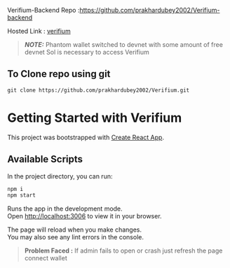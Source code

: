 Verifium-Backend Repo :<https://github.com/prakhardubey2002/Verifium-backend>

Hosted Link : [verifium](https://www.verifium.tech/)
> **_NOTE:_**  Phantom wallet switched to devnet with some amount of free devnet Sol is necessary to access Verifium 
>
## To Clone repo using git

```git
git clone https://github.com/prakhardubey2002/Verifium.git
```

# Getting Started with Verifium

This project was bootstrapped with [Create React App](https://github.com/facebook/create-react-app).

## Available Scripts

In the project directory, you can run:

```bash
npm i
npm start
```

Runs the app in the development mode.\
Open [http://localhost:3006](http://localhost:3006) to view it in your browser.

The page will reload when you make changes.\
You may also see any lint errors in the console.
> **Problem Faced :**  If admin fails to open or crash just refresh the page connect wallet